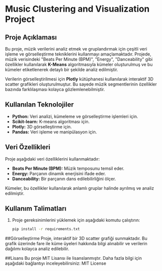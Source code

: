# Music Clustering and Visualization Project

## Proje Açıklaması
Bu proje, müzik verilerini analiz etmek ve gruplandırmak için çeşitli veri işleme ve görselleştirme tekniklerini kullanmayı amaçlamaktadır. Projede, müzik verisindeki "Beats Per Minute (BPM)", "Energy", "Danceability" gibi özellikler kullanılarak **K-Means** algoritmasıyla kümeler oluşturulmuş ve bu kümeler etiketlenerek detaylı bir şekilde analiz edilmiştir.

Verilerin görselleştirilmesi için **Plotly** kütüphanesi kullanılarak interaktif 3D scatter grafikleri oluşturulmuştur. Bu sayede müzik segmentlerinin özellikler bazında farklılaşması kolayca gözlemlenebilmiştir.

## Kullanılan Teknolojiler
- **Python:** Veri analizi, kümeleme ve görselleştirme işlemleri için.
- **Scikit-learn:** K-means algoritması için.
- **Plotly:** 3D görselleştirme için.
- **Pandas:** Veri işleme ve manipülasyon için.

## Veri Özellikleri
Proje aşağıdaki veri özelliklerini kullanmaktadır:
- **Beats Per Minute (BPM):** Müzik temposunu temsil eder.
- **Energy:** Parçanın dinamik enerjisini ifade eder.
- **Danceability:** Bir parçanın dans edilebilirliğini ölçer.

Kümeler, bu özellikler kullanılarak anlamlı gruplar halinde ayrılmış ve analiz edilmiştir.

## Kullanım Talimatları
1. Proje gereksinimlerini yüklemek için aşağıdaki komutu çalıştırın:
   ```bash
   pip install -r requirements.txt

##Görselleştirme
Proje, interaktif bir 3D scatter grafiği sunmaktadır. Bu grafik üzerinde fare ile küme üyeleri hakkında bilgi alınabilir ve verilerin dağılımı kolayca analiz edilebilir.

##Lisans
Bu proje MIT Lisansı ile lisanslanmıştır. Daha fazla bilgi için aşağıdaki bağlantıyı inceleyebilirsiniz: MIT License
